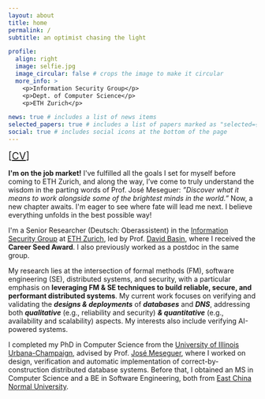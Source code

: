 ```yaml
---
layout: about
title: home
permalink: /
subtitle: an optimist chasing the light

profile:
  align: right
  image: selfie.jpg
  image_circular: false # crops the image to make it circular
  more_info: >
    <p>Information Security Group</p>
    <p>Dept. of Computer Science</p>
    <p>ETH Zurich</p>

news: true # includes a list of news items
selected_papers: true # includes a list of papers marked as "selected={true}"
social: true # includes social icons at the bottom of the page
---
```


<!--[[research statement]()] [[teaching statement]()] -->
<span style="font-size:20px">[[CV](/assets/pdf/Si_Liu_CV.pdf)]</span>

<b>I'm on the job market!</b> I've fulfilled all the goals I set for myself before coming to ETH Zurich, and along the way, I’ve come to truly understand the wisdom in the parting words of Prof. José Meseguer: <i>”Discover what it means to work alongside some of the brightest minds in the world.”</i>  Now, a new chapter awaits. I'm eager to see where fate will lead me next. I believe everything unfolds in the best possible way!

I'm a Senior Researcher 
(Deutsch: Oberassistent) in the <a href='https://infsec.ethz.ch/'>Information Security Group</a> at [ETH Zurich](https://ethz.ch/en.html), led by Prof. 
[David Basin](https://people.inf.ethz.ch/basin/), 
where I received the <b>Career Seed Award</b>.  I also previously worked as a postdoc in the same group.

My research lies at the intersection of formal methods (FM), software engineering (SE),  distributed systems, and security, with a particular emphasis on
<b>leveraging FM & SE techniques to build reliable, secure, and performant distributed systems</b>. 
My current work focuses on verifying and validating the <b><i>designs & deployments</i></b> of  <b><i>databases</i></b> and <b><i>DNS</i></b>, addressing both <b><i>qualitative</i></b> (e.g., reliability and security) <b><i>& quantitative</i></b> (e.g., availability and scalability) aspects. 
My interests also include verifying AI-powered systems.


I completed my PhD in Computer Science from the [University of Illinois  Urbana-Champaign](https://illinois.edu/), advised by Prof. [José Meseguer](https://formal.cs.illinois.edu/meseguer/), 
where I worked on design, verification and automatic implementation of correct-by-construction distributed database systems. 
 Before that, I obtained an MS in Computer Science and a BE in Software Engineering, both from 
[East China Normal University](https://english.ecnu.edu.cn/).



<!-- Put your address / P.O. box / other info right below your picture. You can also disable any of these elements by editing `profile` property of the YAML header of your `_pages/about.md`. Edit `_bibliography/papers.bib` and Jekyll will render your [publications page](/al-folio/publications/) automatically.

#Link to your social media connections, too. This theme is set up to use [Font Awesome icons](https://fontawesome.com/) and [Academicons](https://jpswalsh.github.io/academicons/), like the ones below. Add your Facebook, Twitter, LinkedIn, Google Scholar, or just disable all of them.
-->
